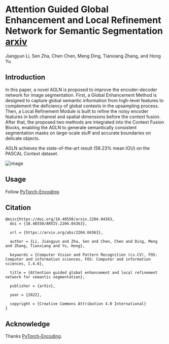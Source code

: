 # Attention Guided Global Enhancement and Local Refinement Network for Semantic Segmentation [arxiv](https://arxiv.org/abs/2204.04363)

Jiangyun Li, Sen Zha, Chen Chen, Meng Ding, Tianxiang Zhang, and Hong Yu

## Introduction

In this paper, a novel AGLN is proposed to improve the encoder-decoder network for image segmentation. First, a Global Enhancement Method is designed to capture global semantic information from high-level features to complement the deficiency of global contexts in the upsampling process. Then, a Local Refinement Module is built to refine the noisy encoder features in both channel and spatial dimensions before the context fusion. After that, the proposed two methods are integrated into the Context Fusion Blocks, enabling the AGLN to generate semantically consistent segmentation masks on large-scale stuff and accurate boundaries on delicate objects.

AGLN achieves the state-of-the-art result (56.23% mean IOU) on the PASCAL Context dataset.

![image](https://github.com/zhasen1996/AGLN/blob/master/img/AGLN.png)

## Usage
Follow [PyTorch-Encoding](https://github.com/zhanghang1989/PyTorch-Encoding).

## Citation
```
@misc{https://doi.org/10.48550/arxiv.2204.04363,
  doi = {10.48550/ARXIV.2204.04363},
  
  url = {https://arxiv.org/abs/2204.04363},
  
  author = {Li, Jiangyun and Zha, Sen and Chen, Chen and Ding, Meng and Zhang, Tianxiang and Yu, Hong},
  
  keywords = {Computer Vision and Pattern Recognition (cs.CV), FOS: Computer and information sciences, FOS: Computer and information sciences, I.4.6},
  
  title = {Attention guided global enhancement and local refinement network for semantic segmentation},
  
  publisher = {arXiv},
  
  year = {2022},
  
  copyright = {Creative Commons Attribution 4.0 International}
}

```

## Acknowledge

Thanks [PyTorch-Encoding](https://github.com/zhanghang1989/PyTorch-Encoding).
